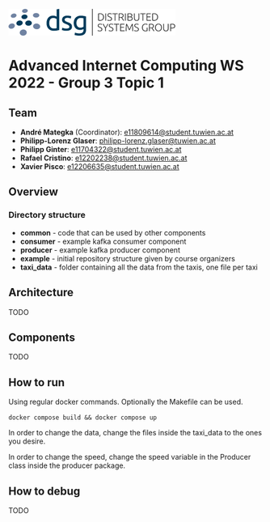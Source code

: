 
![DSG](./docs/dsg_logo.png)

# Advanced Internet Computing WS 2022 - Group 3 Topic 1

## Team

* **André Mategka** (Coordinator): e11809614@student.tuwien.ac.at
* **Philipp-Lorenz Glaser**: philipp-lorenz.glaser@tuwien.ac.at
* **Philipp Ginter**: e11704322@student.tuwien.ac.at
* **Rafael Cristino**: e12202238@student.tuwien.ac.at
* **Xavier Pisco**: e12206635@student.tuwien.ac.at

## Overview

### Directory structure

- **common** - code that can be used by other components
- **consumer** - example kafka consumer component
- **producer** - example kafka producer component
- **example** - initial repository structure given by course organizers
- **taxi_data** - folder containing all the data from the taxis, one file per taxi

## Architecture

TODO

## Components

TODO

## How to run

Using regular docker commands. Optionally the Makefile can be used.

```shell
docker compose build && docker compose up
```

In order to change the data, change the files inside the taxi_data to the ones you desire.

In order to change the speed, change the speed variable in the Producer class inside the producer package.

## How to debug

TODO
